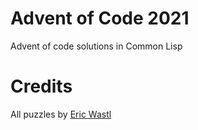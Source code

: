 # Advent of Code 2021

Advent of code solutions in Common Lisp

# Credits

All puzzles by [Eric Wastl](https://twitter.com/ericwastl)
